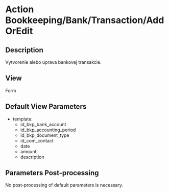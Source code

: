# Action Bookkeeping/Bank/Transaction/AddOrEdit

## Description

Vytvorenie alebo uprava bankovej transakcie.

## View

Form

## Default View Parameters

* template:
  * id_bkp_bank_account
  * id_bkp_accounting_period
  * id_bkp_document_type
  * id_com_contact
  * date
  * amount
  * description

## Parameters Post-processing

No post-processing of default parameters is necessary.
